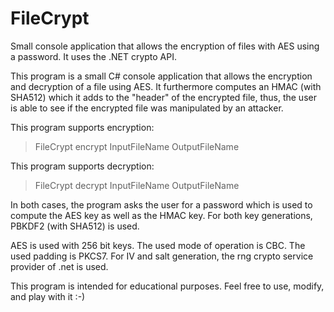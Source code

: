 # FileCrypt
Small console application that allows the encryption of files with AES using a password. It uses the .NET crypto API.

This program is a small C# console application that allows the encryption and decryption of a file using AES.
It furthermore computes an HMAC (with SHA512) which it adds to the "header" of the encrypted file, 
thus, the user is able to see if the encrypted file was manipulated by an attacker.
 
This program supports encryption:
> FileCrypt encrypt InputFileName OutputFileName
 
This program supports decryption:
> FileCrypt decrypt InputFileName OutputFileName
 
In both cases, the program asks the user for a password which is used to compute the AES key as well as the HMAC key.
For both key generations, PBKDF2 (with SHA512) is used.
 
AES is used with 256 bit keys. The used mode of operation is CBC. The used padding is PKCS7.
For IV and salt generation, the rng crypto service provider of .net is used.

This program is intended for educational purposes. Feel free to use, modify, and play with it :-)
